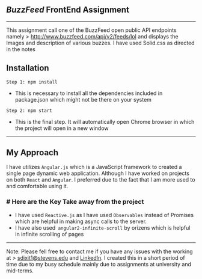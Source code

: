 ##   **_BuzzFeed_   FrontEnd  Assignment**

***
This assignment call one of the BuzzFeed open public API endpoints namely > http://www.buzzfeed.com/api/v2/feeds/lol
and displays the Images and description of various buzzes. I have used Solid.css  as directed in the notes

## Installation
`Step 1: npm install`
* This is necessary to install all the dependencies included in package.json which might not be there on your system

`Step 2: npm start`
* This is the final step. It will automatically open Chrome browser in which the project will open in a new window

***

## My Approach
I have utilizes `Angular.js` which is a JavaScript framework to created a single page dynamic web application. Although I have worked on projects on both `React` and `Angular`. I preferred due to the fact that I am more used to and comfortable using it.
### # Here are the Key Take away from the project
* I have used `Reactive.js` as I have used `Observables` instead of Promises which are helpful in making async calls to the server.
* I have also used` angular2-infinite-scroll` by orizens which is helpful in infinite scrolling of pages

***
Note: Please fell free to contact me if you have any issues with the working at > sdixit1@stevens.edu and [LinkedIn](https://www.linkedin.com/in/shlokofficial/). I created this in a short period of time due to my busy schedule mainly due to assignments at university and mid-terms.


